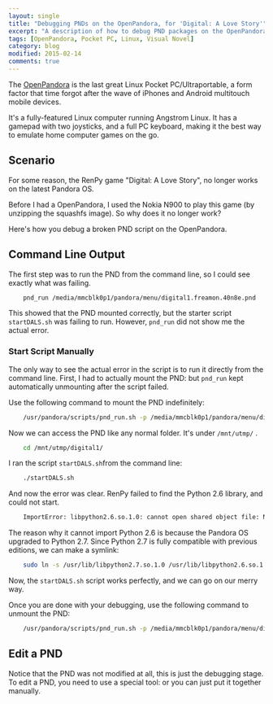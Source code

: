 ```yaml
---
layout: single
title: "Debugging PNDs on the OpenPandora, for 'Digital: A Love Story'"
excerpt: "A description of how to debug PND packages on the OpenPandora, to check broken script error output. I debugged 'Digital: A Love Story' via this method."
tags: [OpenPandora, Pocket PC, Linux, Visual Novel]
category: blog
modified: 2015-02-14
comments: true
---
```


The [OpenPandora](http://boards.openpandora.org/page/homepage.html) is the last great Linux Pocket PC/Ultraportable, a form factor that time forgot after the wave of iPhones and Android multitouch mobile devices. 

It's a fully-featured Linux computer running Angstrom Linux. It has a gamepad with two joysticks, and a full PC keyboard, making it the best way to emulate home computer games on the go.

## Scenario

For some reason, the RenPy game "Digital: A Love Story", no longer works on the latest Pandora OS.

Before I had a OpenPandora, I used the Nokia N900 to play this game (by unzipping the squashfs image). So why does it no longer work?

Here's how you debug a broken PND script on the OpenPandora.

## Command Line Output

The first step was to run the PND from the command line, so I could see exactly what was failing.

~~~ bash
    pnd_run /media/mmcblk0p1/pandora/menu/digital1.freamon.40n8e.pnd
~~~
    
This showed that the PND mounted correctly, but the starter script `startDALS.sh` was failing to run. However, `pnd_run` did not show me the actual error.

### Start Script Manually

The only way to see the actual error in the script is to run it directly from the command line. First, I had to actually mount the PND: but `pnd_run` kept automatically unmounting after the script failed.

Use the following command to mount the PND indefinitely:

~~~ bash
    /usr/pandora/scripts/pnd_run.sh -p /media/mmcblk0p1/pandora/menu/digital1.freamon.40n8e.pnd -m
~~~
    
Now we can access the PND like any normal folder. It's under `/mnt/utmp/` .

~~~ bash
    cd /mnt/utmp/digital1/
~~~
    
I ran the script `startDALS.sh`from the command line:

~~~ bash
    ./startDALS.sh
~~~
    
And now the error was clear. RenPy failed to find the Python 2.6 library, and could not start.

~~~ bash
    ImportError: libpython2.6.so.1.0: cannot open shared object file: No such file or directory
~~~
    
The reason why it cannot import Python 2.6 is because the Pandora OS upgraded to Python 2.7. Since Python 2.7 is fully compatible with previous editions, we can make a symlink:

~~~ bash
    sudo ln -s /usr/lib/libpython2.7.so.1.0 /usr/lib/libpython2.6.so.1.0
~~~
    
Now, the `startDALS.sh` script works perfectly, and we can go on our merry way.

Once you are done with your debugging, use the following command to unmount the PND:

~~~ bash
    /usr/pandora/scripts/pnd_run.sh -p /media/mmcblk0p1/pandora/menu/digital1.freamon.40n8e.pnd -u
~~~
    
## Edit a PND

Notice that the PND was not modified at all, this is just the debugging stage. To edit a PND, you need to use a special tool: or you can just put it together manually.
